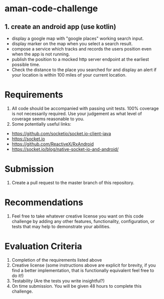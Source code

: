# aman-code-challenge
## 1. create an android app (use kotlin)
- display a google map with "google places" working search input.
- display marker on the map when you select a search result. 
- compose a service which tracks and records the users position even when the app is not running. 
- publish the position to a mocked http server endpoint at the earliest possible time. 
- Check the distance to the place you searched for and display an alert if your location is within 100 miles of your current location.

# Requirements
1. All code should be accompanied with passing unit tests. 100% coverage is not necessarily required. Use your judgement as what level of coverage seems reasonable to you.
2. Some potentially useful links:

- https://github.com/socketio/socket.io-client-java
- https://socket.io
- https://github.com/ReactiveX/RxAndroid
- https://socket.io/blog/native-socket-io-and-android/

# Submission
1. Create a pull request to the master branch of this repository.

# Recommendations
1. Feel free to take whatever creative license you want on this code challenge by adding any other features, functionality, configuration, or tests that may help to demonstrate your abilities.

# Evaluation Criteria

1. Completion of the requirements listed above
2. Creative license (some instructions above are explicit for brevity, if you find a better implementation, that is functionally equivalent feel free to do it!)
3. Testability (Are the tests you write insightful?)
4. On time submission. You will be given 48 hours to complete this challenge. 
